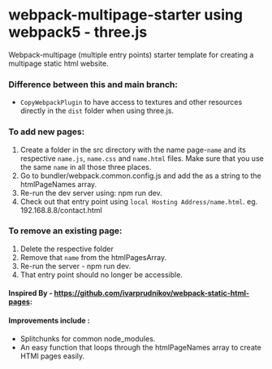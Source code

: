 # webpack-multipage-starter using webpack5 - three.js

Webpack-multipage (multiple entry points) starter template for creating a multipage static html website.

### Difference between this and main branch:
- `CopyWebpackPlugin` to have access to textures and other resources directly in the `dist` folder when using three.js.

### To add new pages:
1. Create a folder in the src directory with the name page-`name` and its respective `name.js`, `name.css` and `name.html` files. Make sure that you use the same `name` in all those three places.
2. Go to bundler/webpack.common.config.js and add the <name> as a string to the htmlPageNames array.
3. Re-run the dev server using: npm run dev.
4. Check out that entry point using `local Hosting Address/name.html`. eg. 192.168.8.8/contact.html

### To remove an existing page:
1. Delete the respective folder
2. Remove that `name` from the htmlPagesArray.
3. Re-run the server - npm run dev.
4. That entry point should no longer be accessible.

#### Inspired By - https://github.com/ivarprudnikov/webpack-static-html-pages:

#### Improvements include :
- Splitchunks for common node_modules.
- An easy function that loops through the htmlPageNames array to create HTMl pages easily.
